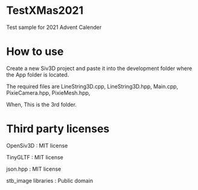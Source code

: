 # TestXMas2021
Test sample for 2021 Advent Calender

# How to use
Create a new Siv3D project and paste it into the development folder where the App folder is located.

The required files are
LineString3D.cpp,
LineString3D.hpp,
Main.cpp,
PixieCamera.hpp,
PixieMesh.hpp,

When,
This is the 3rd folder.

# Third party licenses

OpenSiv3D : MIT license

TinyGLTF : MIT license

json.hpp : MIT license

stb_image libraries : Public domain

